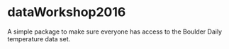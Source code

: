 # dataWorkshop2016

A simple package to make sure everyone has access to the Boulder Daily temperature data set.
